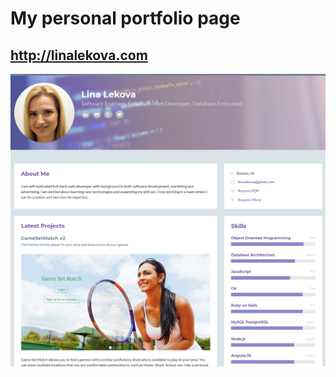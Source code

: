 # My personal portfolio page

## http://linalekova.com

![lina lekova portfolio](https://github.com/lekova/lekova.github.io/blob/master/portfolio_website.png "Portfolio page screenshot")
